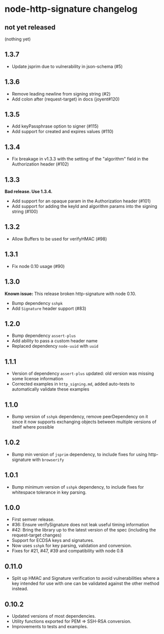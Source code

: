 # node-http-signature changelog

## not yet released

(nothing yet)

## 1.3.7
* Update jsprim due to vulnerability in json-schema (#5)

## 1.3.6

* Remove leading newline from signing string (#2)
* Add colon after (request-target) in docs (joyent#120)

## 1.3.5

* Add keyPassphrase option to signer (#115)
* Add support for created and expires values (#110)

## 1.3.4

* Fix breakage in v1.3.3 with the setting of the "algorithm" field in the
  Authorization header (#102)

## 1.3.3

**Bad release. Use 1.3.4.**

* Add support for an opaque param in the Authorization header (#101)
* Add support for adding the keyId and algorithm params into the signing string (#100)

## 1.3.2

* Allow Buffers to be used for verifyHMAC (#98)

## 1.3.1

* Fix node 0.10 usage (#90)

## 1.3.0

**Known issue:** This release broken http-signature with node 0.10.

* Bump dependency `sshpk`
* Add `Signature` header support (#83)

## 1.2.0

* Bump dependency `assert-plus`
* Add ability to pass a custom header name
* Replaced dependency `node-uuid` with `uuid`

## 1.1.1

* Version of dependency `assert-plus` updated: old version was missing
  some license information
* Corrected examples in `http_signing.md`, added auto-tests to
  automatically validate these examples

## 1.1.0

* Bump version of `sshpk` dependency, remove peerDependency on it since
  it now supports exchanging objects between multiple versions of itself
  where possible

## 1.0.2

* Bump min version of `jsprim` dependency, to include fixes for using
  http-signature with `browserify`

## 1.0.1

* Bump minimum version of `sshpk` dependency, to include fixes for
  whitespace tolerance in key parsing.

## 1.0.0

* First semver release.
* #36: Ensure verifySignature does not leak useful timing information
* #42: Bring the library up to the latest version of the spec (including the
       request-target changes)
* Support for ECDSA keys and signatures.
* Now uses `sshpk` for key parsing, validation and conversion.
* Fixes for #21, #47, #39 and compatibility with node 0.8

## 0.11.0

* Split up HMAC and Signature verification to avoid vulnerabilities where a
  key intended for use with one can be validated against the other method
  instead.

## 0.10.2

* Updated versions of most dependencies.
* Utility functions exported for PEM => SSH-RSA conversion.
* Improvements to tests and examples.
